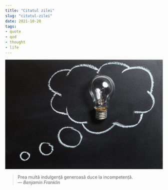 ```yaml
---
title: "Citatul zilei"
slug: "citatul-zilei"
date: 2021-10-20
tags:
- quote
- qod
- thought
- life
---
```


![img](./images/03-quote_of_day.jpg)

> Prea multă indulgență generoasă duce la incompetență.<br>
> — <cite>Benjamin Franklin</cite>
